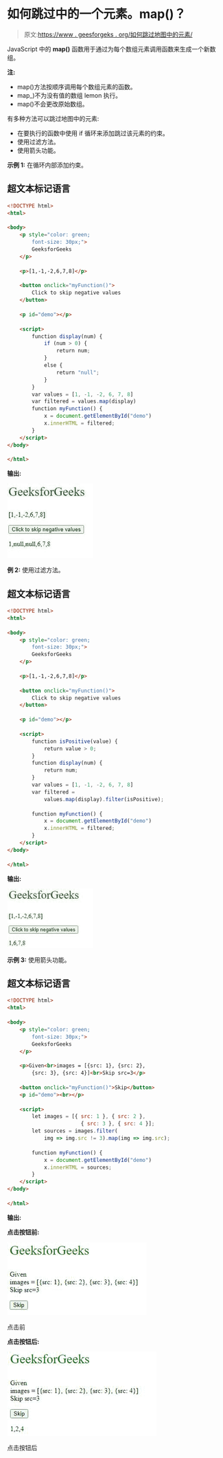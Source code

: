 # 如何跳过中的一个元素。map()？

> 原文:[https://www . geesforgeks . org/如何跳过地图中的元素/](https://www.geeksforgeeks.org/how-to-skip-over-an-element-in-map/)

JavaScript 中的 **map()** 函数用于通过为每个数组元素调用函数来生成一个新数组。

**注:**

*   map()方法按顺序调用每个数组元素的函数。
*   map_)不为没有值的数组 lemon 执行。
*   map()不会更改原始数组。

有多种方法可以跳过地图中的元素:

*   在要执行的函数中使用 if 循环来添加跳过该元素的约束。
*   使用过滤方法。
*   使用箭头功能。

**示例 1:** 在循环内部添加约束。

## 超文本标记语言

```html
<!DOCTYPE html>
<html>

<body>
    <p style="color: green; 
        font-size: 30px;">
        GeeksforGeeks
    </p>

    <p>[1,-1,-2,6,7,8]</p>

    <button onclick="myFunction()">
        Click to skip negative values
    </button>

    <p id="demo"></p>

    <script>
        function display(num) {
            if (num > 0) {
                return num;
            }
            else {
                return "null";
            }
        }
        var values = [1, -1, -2, 6, 7, 8]
        var filtered = values.map(display)
        function myFunction() {
            x = document.getElementById("demo")
            x.innerHTML = filtered;
        }
    </script>
</body>

</html>
```

**输出:**

![](img/abe6f4609cd06c1a87c794311ae6d319.png)

**例 2:** 使用过滤方法。

## 超文本标记语言

```html
<!DOCTYPE html>
<html>

<body>
    <p style="color: green; 
        font-size: 30px;">
        GeeksforGeeks
    </p>

    <p>[1,-1,-2,6,7,8]</p>

    <button onclick="myFunction()">
        Click to skip negative values
    </button>

    <p id="demo"></p>

    <script>
        function isPositive(value) {
            return value > 0;
        }
        function display(num) {
            return num;
        }
        var values = [1, -1, -2, 6, 7, 8]
        var filtered = 
            values.map(display).filter(isPositive);

        function myFunction() {
            x = document.getElementById("demo")
            x.innerHTML = filtered;
        }
    </script>
</body>

</html>
```

**输出:**

![](img/980d66802c07b2ab6b3dffdebb8ac995.png)

**示例 3:** 使用箭头功能。

## 超文本标记语言

```html
<!DOCTYPE html>
<html>

<body>
    <p style="color: green; 
        font-size: 30px;">
        GeeksforGeeks
    </p>

    <p>Given<br>images = [{src: 1}, {src: 2}, 
        {src: 3}, {src: 4}]<br>Skip src=3</p>

    <button onclick="myFunction()">Skip</button>
    <p id="demo"><br></p>

    <script>
        let images = [{ src: 1 }, { src: 2 }, 
                        { src: 3 }, { src: 4 }];
        let sources = images.filter(
            img => img.src != 3).map(img => img.src);

        function myFunction() {
            x = document.getElementById("demo")
            x.innerHTML = sources;
        }
    </script>
</body>

</html>
```

**输出:**

**点击按钮前:**

![](img/04bc0c445cb38893c1fcb40de7cfce7d.png)

点击前

**点击按钮后:**

![](img/d86ace5ee59fabbb33626f6b49b63e52.png)

点击按钮后
